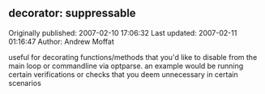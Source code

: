 ## decorator: suppressable 
Originally published: 2007-02-10 17:06:32 
Last updated: 2007-02-11 01:16:47 
Author: Andrew Moffat 
 
useful for decorating functions/methods that you'd like to disable from the main loop or commandline via optparse.  an example would be running certain verifications or checks that you deem unnecessary in certain scenarios